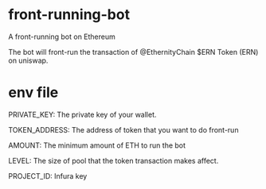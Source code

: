 # front-running-bot
A front-running bot on Ethereum

 The bot will front-run the transaction of @EthernityChain $ERN Token (ERN) on uniswap.

 # env file
 PRIVATE_KEY: The private key of your wallet.
 
 TOKEN_ADDRESS: The address of token that you want to do front-run
 
 AMOUNT: The minimum amount of ETH to run the bot
 
 LEVEL: The size of pool that the token transaction makes affect.
 
 PROJECT_ID: Infura key
